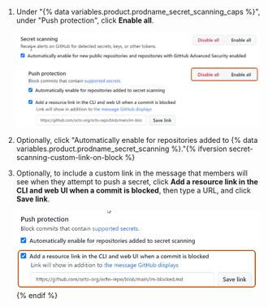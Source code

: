 1. Under "{% data variables.product.prodname_secret_scanning_caps %}", under "Push protection", click **Enable all**.
   
   ![Screenshot of the "Push protection" section of the "Code security and analysis" page. Two buttons, labeled "Enable all" and "Disable all", are highlighted with a dark orange outline.](/assets/images/enterprise/security/secret-scanning-enable-push-protection-enterprise.png)

2. Optionally, click "Automatically enable for repositories added to {% data variables.product.prodname_secret_scanning %}."{% ifversion secret-scanning-custom-link-on-block %}
3. Optionally, to include a custom link in the message that members will see when they attempt to push a secret, click **Add a resource link in the CLI and web UI when a commit is blocked**, then type a URL, and click **Save link**.

   ![Screenshot of the "Push protection" section of the "Code security and analysis" page. The "Add a resource link in the CLI and web UI when a commit is blocked" checkbox and the custom link text field are highlighted with a dark orange outline.](/assets/images/help/organizations/secret-scanning-custom-link.png){% endif %}
